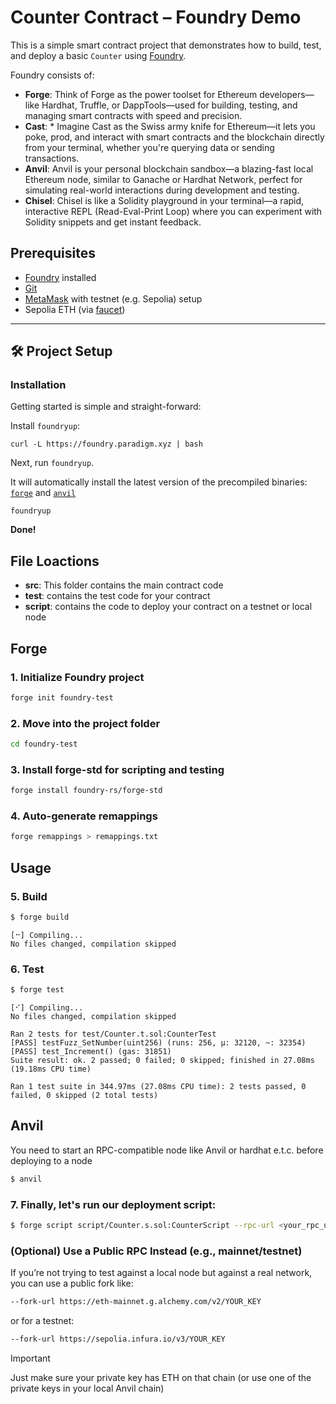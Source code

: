# Counter Contract – Foundry Demo

This is a simple smart contract project that demonstrates how to build, test, and deploy a basic `Counter` using [Foundry](https://book.getfoundry.sh/).

Foundry consists of:

-   **Forge**: Think of Forge as the power toolset for Ethereum developers—like Hardhat, Truffle, or DappTools—used for building, testing, and managing smart contracts with speed and precision.
-   **Cast**: * Imagine Cast as the Swiss army knife for Ethereum—it lets you poke, prod, and interact with smart contracts and the blockchain directly from your terminal, whether you're querying data or sending transactions.
-   **Anvil**: Anvil is your personal blockchain sandbox—a blazing-fast local Ethereum node, similar to Ganache or Hardhat Network, perfect for simulating real-world interactions during development and testing.
-   **Chisel**: Chisel is like a Solidity playground in your terminal—a rapid, interactive REPL (Read-Eval-Print Loop) where you can experiment with Solidity snippets and get instant feedback.

## Prerequisites

- [Foundry](https://book.getfoundry.sh/getting-started/installation) installed
- [Git](https://git-scm.com/)
- [MetaMask](https://metamask.io/) with testnet (e.g. Sepolia) setup
- Sepolia ETH (via [faucet](https://sepoliafaucet.com/))

---

## 🛠️ Project Setup

### Installation

Getting started is simple and straight-forward:

Install `foundryup`:

```
curl -L https://foundry.paradigm.xyz | bash
```

Next, run `foundryup`.

It will automatically install the latest version of the precompiled binaries: [`forge`](#forge) and [`anvil`](#anvil)

```
foundryup
```

**Done!**

## File Loactions
- **src**: This folder contains the main contract code
- **test**: contains the test code for your contract
- **script**: contains the code to deploy your contract on a testnet or local node

## Forge

### 1. Initialize Foundry project

```bash
forge init foundry-test
```

### 2. Move into the project folder

```bash
cd foundry-test
```

### 3. Install forge-std for scripting and testing

```bash
forge install foundry-rs/forge-std
```

### 4. Auto-generate remappings

````bash
forge remappings > remappings.txt
````

## Usage

### 5. Build

```bash
$ forge build
```

````console
[⠒] Compiling...
No files changed, compilation skipped
````

### 6. Test

```bash
$ forge test
```

````console
[⠊] Compiling...
No files changed, compilation skipped

Ran 2 tests for test/Counter.t.sol:CounterTest
[PASS] testFuzz_SetNumber(uint256) (runs: 256, μ: 32120, ~: 32354)
[PASS] test_Increment() (gas: 31851)
Suite result: ok. 2 passed; 0 failed; 0 skipped; finished in 27.08ms (19.18ms CPU time)

Ran 1 test suite in 344.97ms (27.08ms CPU time): 2 tests passed, 0 failed, 0 skipped (2 total tests)
````

## Anvil

You need to start an RPC-compatible node like Anvil or hardhat e.t.c. before deploying to a node
```bash
$ anvil
```


### 7. Finally, let's run our deployment script:

```sh
$ forge script script/Counter.s.sol:CounterScript --rpc-url <your_rpc_url> --private-key <your_private_key>forge script script/Counter.s.sol
```

### (Optional) Use a Public RPC Instead (e.g., mainnet/testnet)

If you’re not trying to test against a local node but against a real network, you can use a public fork like:

````sh
--fork-url https://eth-mainnet.g.alchemy.com/v2/YOUR_KEY
````
or for a testnet:

````sh
--fork-url https://sepolia.infura.io/v3/YOUR_KEY
````
> [!IMPORTANT]  
> Just make sure your private key has ETH on that chain (or use one of the private keys in your local Anvil chain)






